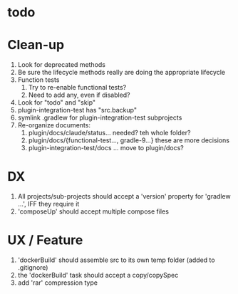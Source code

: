 # todo

# Clean-up
1. Look for deprecated methods
2. Be sure the lifecycle methods really are doing the appropriate lifecycle
3. Function tests
   1. Try to re-enable functional tests?
   2. Need to add any, even if disabled? 
4. Look for "todo" and "skip"
5. plugin-integration-test has "src.backup"
6. symlink .gradlew for plugin-integration-test subprojects
7. Re-organize documents:
   1. plugin/docs/claude/status... needed?  teh whole folder?
   2. plugin/docs/{functional-test..., gradle-9...} these are more decisions
   3. plugin-integration-test/docs ... move to plugin/docs?


# DX
1. All projects/sub-projects should accept a 'version' property for 'gradlew ...', IFF they require it
2. 'composeUp' should accept multiple compose files


# UX / Feature
1. 'dockerBuild' should assemble src to its own temp folder (added to .gitignore)
2. the 'dockerBuild' task should accept a copy/copySpec
3. add 'rar' compression type
